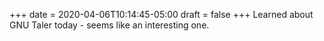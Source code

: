 +++
date = 2020-04-06T10:14:45-05:00
draft = false
+++
Learned about GNU Taler today - seems like an interesting one.